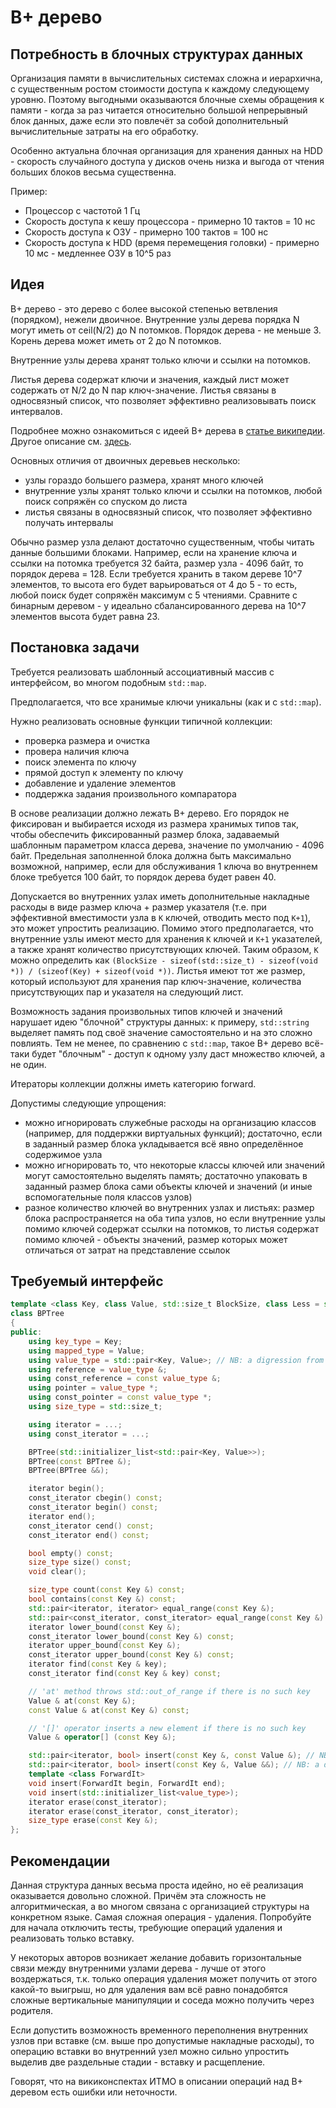 # B+ дерево

## Потребность в блочных структурах данных
Организация памяти в вычислительных системах сложна и иерархична, с существенным ростом стоимости доступа к каждому следующему уровню.
Поэтому выгодными оказываются блочные схемы обращения к памяти - когда за раз читается относительно большой непрерывный блок данных, даже если это повлечёт
за собой дополнительный вычислительные затраты на его обработку.

Особенно актуальна блочная организация для хранения данных на HDD - скорость случайного доступа у дисков очень низка и выгода от чтения больших блоков
весьма существенна.

Пример:
* Процессор с частотой 1 Гц
* Скорость доступа к кешу процессора - примерно 10 тактов = 10 нс
* Скорость доступа к ОЗУ - примерно 100 тактов = 100 нс
* Скорость доступа к HDD (время перемещения головки) - примерно 10 мс - медленнее ОЗУ в 10^5 раз

## Идея
B+ дерево - это дерево с более высокой степенью ветвления (порядком), нежели двоичное. Внутренние узлы дерева порядка N могут иметь от ceil(N/2) до N потомков.
Порядок дерева - не меньше 3.
Корень дерева может иметь от 2 до N потомков.

Внутренние узлы дерева хранят только ключи и ссылки на потомков.

Листья дерева содержат ключи и значения, каждый лист может содержать от N/2 до N пар ключ-значение. Листья связаны в односвязный список, что позволяет эффективно
реализовывать поиск интервалов.

Подробнее можно ознакомиться с идеей B+ дерева в [статье википедии](https://en.wikipedia.org/wiki/B%2B_tree).
Другое описание см. [здесь](http://www.cburch.com/cs/340/reading/btree/index.html).

Основных отличия от двоичных деревьев несколько:
* узлы гораздо большего размера, хранят много ключей
* внутренние узлы хранят только ключи и ссылки на потомков, любой поиск сопряжён со спуском до листа
* листья связаны в односвязный список, что позволяет эффективно получать интервалы

Обычно размер узла делают достаточно существенным, чтобы читать данные большими блоками. Например, если на хранение ключа и ссылки на потомка требуется 32 байта,
размер узла - 4096 байт, то порядок дерева = 128. Если требуется хранить в таком дереве 10^7 элементов, то высота его будет варьироваться от 4 до 5 - то есть,
любой поиск будет сопряжён максимум с 5 чтениями. Сравните с бинарным деревом - у идеально сбалансированного дерева на 10^7 элементов высота будет равна 23.

## Постановка задачи
Требуется реализовать шаблонный ассоциативный массив с интерфейсом, во многом подобным `std::map`.

Предполагается, что все хранимые ключи уникальны (как и с `std::map`).

Нужно реализовать основные функции типичной коллекции:
* проверка размера и очистка
* провера наличия ключа
* поиск элемента по ключу
* прямой доступ к элементу по ключу
* добавление и удаление элементов
* поддержка задания произвольного компаратора

В основе реализации должно лежать B+ дерево. Его порядок не фиксирован и выбирается исходя из размера хранимых типов так, чтобы обеспечить фиксированный
размер блока, задаваемый шаблонным параметром класса дерева, значение по умолчанию - 4096 байт.
Предельная заполненной блока должна быть максимально возможной, например, если для обслуживания 1 ключа во внутреннем блоке
требуется 100 байт, то порядок дерева будет равен 40.

Допускается во внутренних узлах иметь дополнительные накладные расходы в виде размер ключа + размер указателя (т.е. при эффективной вместимости узла в `K` ключей,
отводить место под `K+1`), это может упростить реализацию.
Помимо этого предполагается, что внутренние узлы имеют место для хранения `K` ключей и `K+1` указателей, а также хранят количество присутствующих ключей.
Таким образом, `K` можно определить как `(BlockSize - sizeof(std::size_t) - sizeof(void *)) / (sizeof(Key) + sizeof(void *))`.
Листья имеют тот же размер, который используют для хранения пар ключ-значение, количества присутствующих пар и указателя на следующий лист.

Возможность задания произвольных типов ключей и значений нарушает идею "блочной" структуры данных: к примеру, `std::string` выделяет память под своё значение
самостоятельно и на это сложно повлиять. Тем не менее, по сравнению с `std::map`, такое B+ дерево всё-таки будет "блочным" - доступ к одному узлу даст множество
ключей, а не один.

Итераторы коллекции должны иметь категорию forward.

Допустимы следующие упрощения:
* можно игнорировать служебные расходы на организацию классов (например, для поддержки виртуальных функций); достаточно, если в заданный размер блока укладывается
  всё явно определённое содержимое узла
* можно игнорировать то, что некоторые классы ключей или значений могут самостоятельно выделять память; достаточно упаковать в заданный размер блока сами объекты
  ключей и значений (и иные вспомогательные поля классов узлов)
* разное количество ключей во внутренних узлах и листьях: размер блока распространяется на оба типа узлов, но если внутренние узлы помимо ключей содержат ссылки на
  потомков, то листья содержат помимо ключей - объекты значений, размер которых может отличаться от затрат на представление ссылок

## Требуемый интерфейс
```c++
template <class Key, class Value, std::size_t BlockSize, class Less = std::less<Key>>
class BPTree
{
public:
    using key_type = Key;
    using mapped_type = Value;
    using value_type = std::pair<Key, Value>; // NB: a digression from std::map
    using reference = value_type &;
    using const_reference = const value_type &;
    using pointer = value_type *;
    using const_pointer = const value_type *;
    using size_type = std::size_t;

    using iterator = ...;
    using const_iterator = ...;

    BPTree(std::initializer_list<std::pair<Key, Value>>);
    BPTree(const BPTree &);
    BPTree(BPTree &&);

    iterator begin();
    const_iterator cbegin() const;
    const_iterator begin() const;
    iterator end();
    const_iterator cend() const;
    const_iterator end() const;

    bool empty() const;
    size_type size() const;
    void clear();

    size_type count(const Key &) const;
    bool contains(const Key &) const;
    std::pair<iterator, iterator> equal_range(const Key &);
    std::pair<const_iterator, const_iterator> equal_range(const Key &) const;
    iterator lower_bound(const Key &);
    const_iterator lower_bound(const Key &) const;
    iterator upper_bound(const Key &);
    const_iterator upper_bound(const Key &) const;
    iterator find(const Key & key);
    const_iterator find(const Key & key) const;

    // 'at' method throws std::out_of_range if there is no such key
    Value & at(const Key &);
    const Value & at(const Key &) const;

    // '[]' operator inserts a new element if there is no such key
    Value & operator[] (const Key &);

    std::pair<iterator, bool> insert(const Key &, const Value &); // NB: a digression from std::map
    std::pair<iterator, bool> insert(const Key &, Value &&); // NB: a digression from std::map
    template <class ForwardIt>
    void insert(ForwardIt begin, ForwardIt end);
    void insert(std::initializer_list<value_type>);
    iterator erase(const_iterator);
    iterator erase(const_iterator, const_iterator);
    size_type erase(const Key &);
};
```

## Рекомендации
Данная структура данных весьма проста идейно, но её реализация оказывается довольно сложной. Причём эта сложность не алгоритмическая, а во многом связана с организацией
структуры на конкретном языке. Самая сложная операция - удаления. Попробуйте для начала отключить тесты, требующие операций удаления и реализовать только вставку.

У некоторых авторов возникает желание добавить горизонтальные связи между внутренними узлами дерева - лучше от этого воздержаться, т.к. только операция удаления может
получить от этого какой-то выигрыш, но для удаления вам всё равно понадобятся сложные вертикальные манипуляции и соседа можно получить через родителя.

Если допустить возможность временного переполнения внутренних узлов при вставке (см. выше про допустимые накладные расходы), то операцию вставки во внутренний узел
можно сильно упростить выделив две раздельные стадии - вставку и расщепление.

Говорят, что на викиконспектах ИТМО в описании операций над B+ деревом есть ошибки или неточности.
